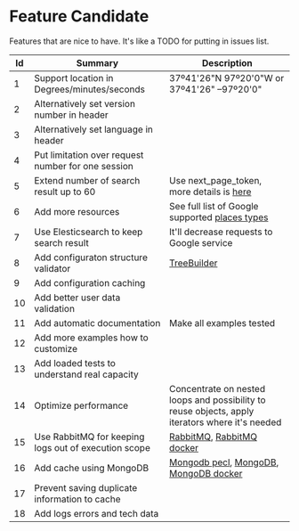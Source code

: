 Feature Candidate
=================
Features that are nice to have. It's like a TODO for putting in issues list.

Id  | Summary                                               | Description
--- |---                                                    | --- 
1   | Support location in Degrees/minutes/seconds           | 37º41'26"N 97º20'0"W or 37º41'26" –97º20'0"
2   | Alternatively set version number in header            | 
3   | Alternatively set language in header                  |
4   | Put limitation over request number for one session    | 
5   | Extend number of search result up to 60               | Use next_page_token, more details is [here](https://developers.google.com/places/web-service/search#PlaceSearchPaging)
6   | Add more resources                                    | See full list of Google supported [places types](https://developers.google.com/places/web-service/supported_types)
7   | Use Elesticsearch to keep search result               | It'll decrease requests to Google service
8   | Add configuraton structure validator                  | [TreeBuilder](http://symfony.com/doc/current/components/config/definition.html)
9   | Add configuration caching                             |
10  | Add better user data validation                       | 
11  | Add automatic documentation                           | Make all examples tested
12  | Add more examples how to customize                    | 
13  | Add loaded tests to understand real capacity          |
14  | Optimize performance                                  | Concentrate on nested loops and possibility to reuse objects, apply iterators where it's needed
15  | Use RabbitMQ for keeping logs out of execution scope  | [RabbitMQ](https://www.rabbitmq.com), [RabbitMQ docker](https://hub.docker.com/_/rabbitmq/)
16  | Add cache using MongoDB                               | [Mongodb pecl](https://github.com/mongodb/mongo-php-library), [MongoDB](https://www.mongodb.com/),  [MongoDB docker](https://hub.docker.com/_/mongo/)
17  | Prevent saving duplicate information to cache         | 
18  | Add logs errors and tech data                         |     
